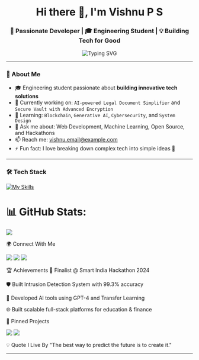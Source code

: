 <h1 align="center">Hi there 👋, I'm Vishnu P S</h1>
<h3 align="center">🚀 Passionate Developer | 🎓 Engineering Student | 💡 Building Tech for Good</h3>

<p align="center">
  <img src="https://readme-typing-svg.herokuapp.com?font=Fira+Code&size=24&pause=1000&center=true&vCenter=true&width=435&lines=Full+Stack+Web+Developer;AI+%7C+ML+Enthusiast;Open+Source+Contributor;Lifelong+Learner" alt="Typing SVG" />
</p>

---

### 💫 About Me

- 🎓 Engineering student passionate about **building innovative tech solutions**
- 🔭 Currently working on: `AI-powered Legal Document Simplifier` and `Secure Vault with Advanced Encryption`
- 🌱 Learning: `Blockchain`, `Generative AI`, `Cybersecurity`, and `System Design`
- 💬 Ask me about: Web Development, Machine Learning, Open Source, and Hackathons
- 📫 Reach me: [vishnu.email@example.com](mailto:vishnu.email@example.com)
- ⚡ Fun fact: I love breaking down complex tech into simple ideas 🌱

---

### 🛠️ Tech Stack
[![My Skills](https://skillicons.dev/icons?i=html,css,js,python,java,react,nodejs,php,mysql,mongodb,git,github,vscode,figma,xampp,aws,docker,jenkins,flutter,firebase)](https://skillicons.dev)

# 📊 GitHub Stats:
![](https://nirzak-streak-stats.vercel.app/?user=Vishnups08&theme=merko&hide_border=false)<br/>

🌍 Connect With Me
<p align="left"> <a href="https://linkedin.com/in/vishnups" target="_blank"><img src="https://img.shields.io/badge/-LinkedIn-blue?style=for-the-badge&logo=Linkedin&logoColor=white"/></a> <a href="https://github.com/Vishnups08" target="_blank"><img src="https://img.shields.io/badge/-GitHub-black?style=for-the-badge&logo=github&logoColor=white"/></a> <a href="mailto:vishnu.email@example.com"><img src="https://img.shields.io/badge/-Email-red?style=for-the-badge&logo=gmail&logoColor=white"/></a> </p>

🏆 Achievements
🥇 Finalist @ Smart India Hackathon 2024

🛡️ Built Intrusion Detection System with 99.3% accuracy

🧠 Developed AI tools using GPT-4 and Transfer Learning

🌐 Built scalable full-stack platforms for education & finance

📌 Pinned Projects
<p align="left"> <a href="https://github.com/VISHNU-GITHUB-USERNAME/secure-vault"><img src="https://github-readme-stats.vercel.app/api/pin/?username=VISHNU-GITHUB-USERNAME&repo=secure-vault&theme=radical" /></a> <a href="https://github.com/VISHNU-GITHUB-USERNAME/legal-doc-simplifier"><img src="https://github-readme-stats.vercel.app/api/pin/?username=VISHNU-GITHUB-USERNAME&repo=legal-doc-simplifier&theme=radical" /></a> </p>

💡 Quote I Live By
"The best way to predict the future is to create it."

---
